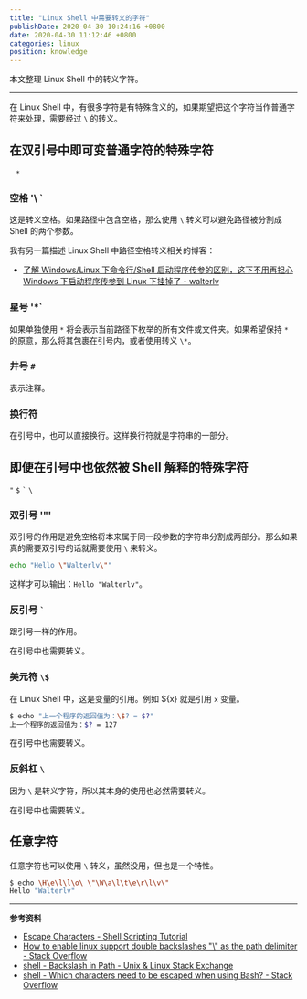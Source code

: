 ```yaml
---
title: "Linux Shell 中需要转义的字符"
publishDate: 2020-04-30 10:24:16 +0800
date: 2020-04-30 11:12:46 +0800
categories: linux
position: knowledge
---
```


本文整理 Linux Shell 中的转义字符。

---

在 Linux Shell 中，有很多字符是有特殊含义的，如果期望把这个字符当作普通字符来处理，需要经过 `\` 的转义。

<div id="toc"></div>

## 在双引号中即可变普通字符的特殊字符

` ` `*`

### 空格 '\ `

这是转义空格。如果路径中包含空格，那么使用 `\` 转义可以避免路径被分割成 Shell 的两个参数。

我有另一篇描述 Linux Shell 中路径空格转义相关的博客：

- [了解 Windows/Linux 下命令行/Shell 启动程序传参的区别，这下不用再担心 Windows 下启动程序传参到 Linux 下挂掉了 - walterlv](/post/typing-difference-among-shells-in-different-operating-systems.html)

### 星号 '\*`

如果单独使用 `*` 将会表示当前路径下枚举的所有文件或文件夹。如果希望保持 `*` 的原意，那么将其包裹在引号内，或者使用转义 `\*`。

### 井号 `#`

表示注释。

### 换行符

在引号中，也可以直接换行。这样换行符就是字符串的一部分。

## 即便在引号中也依然被 Shell 解释的特殊字符

`"` `$` `` ` `` `\`

### 双引号 '\"'

双引号的作用是避免空格将本来属于同一段参数的字符串分割成两部分。那么如果真的需要双引号的话就需要使用 `\` 来转义。

```bash
echo "Hello \"Walterlv\""
```

这样才可以输出：`Hello "Walterlv"`。

### 反引号 `` ` ``

跟引号一样的作用。

在引号中也需要转义。

### 美元符 `\$`

在 Linux Shell 中，这是变量的引用。例如 ${x} 就是引用 `x` 变量。

```bash
$ echo "上一个程序的返回值为：\$? = $?"
上一个程序的返回值为：$? = 127
```

在引号中也需要转义。

### 反斜杠 `\`

因为 `\` 是转义字符，所以其本身的使用也必然需要转义。

在引号中也需要转义。

## 任意字符

任意字符也可以使用 `\` 转义，虽然没用，但也是一个特性。

```bash
$ echo \H\e\l\l\o\ \"\W\a\l\t\e\r\l\v\"
Hello "Walterlv"
```

---

**参考资料**

- [Escape Characters - Shell Scripting Tutorial](https://www.shellscript.sh/escape.html)
- [How to enable linux support double backslashes "\\" as the path delimiter - Stack Overflow](https://stackoverflow.com/q/9734212/6233938)
- [shell - Backslash in Path - Unix & Linux Stack Exchange](https://unix.stackexchange.com/questions/484197/backslash-in-path)
- [shell - Which characters need to be escaped when using Bash? - Stack Overflow](https://stackoverflow.com/a/20053121/6233938)
